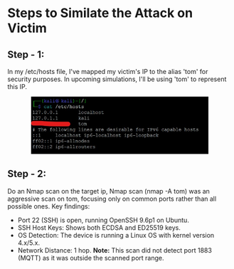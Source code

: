 # Steps to Similate the Attack on Victim

## Step - 1: 
In my /etc/hosts file, I've mapped my victim's IP to the alias 'tom' for security purposes. In upcoming simulations, I'll be using 'tom' to represent this IP.

<p align="center">
  <img src="https://github.com/Bhargav9490/MQTT_Attack/blob/main/Attack/Host.jpeg" alt="GitHub Logo" width="400">
</p>

## Step - 2: 
Do an Nmap scan on the target ip, Nmap scan (nmap -A tom) was an aggressive scan on tom, focusing only on common ports rather than all possible ones. Key findings:
- Port 22 (SSH) is open, running OpenSSH 9.6p1 on Ubuntu.
- SSH Host Keys: Shows both ECDSA and ED25519 keys.
- OS Detection: The device is running a Linux OS with kernel version 4.x/5.x.
- Network Distance: 1 hop.
**Note:** This scan did not detect port 1883 (MQTT) as it was outside the scanned port range.
